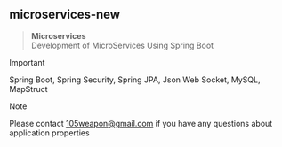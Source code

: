 
## microservices-new

> **Microservices**  
> Development of MicroServices Using Spring Boot

>[!IMPORTANT]  
> Spring Boot, Spring Security, Spring JPA, Json Web Socket, MySQL, MapStruct

>[!Note]
>Please contact 105weapon@gmail.com if you have any questions about application properties
